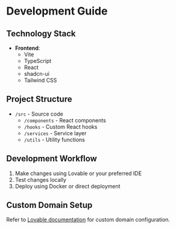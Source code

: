 
# Development Guide

## Technology Stack

- **Frontend**:
  - Vite
  - TypeScript
  - React
  - shadcn-ui
  - Tailwind CSS

## Project Structure

- `/src` - Source code
  - `/components` - React components
  - `/hooks` - Custom React hooks
  - `/services` - Service layer
  - `/utils` - Utility functions

## Development Workflow

1. Make changes using Lovable or your preferred IDE
2. Test changes locally
3. Deploy using Docker or direct deployment

## Custom Domain Setup

Refer to [Lovable documentation](https://docs.lovable.dev/tips-tricks/custom-domain/) for custom domain configuration.

